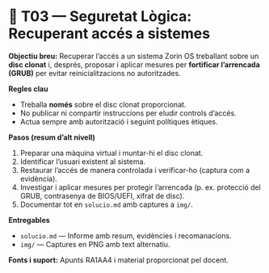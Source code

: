 # 🔐 T03 — Seguretat Lògica: Recuperant accés a sistemes

**Objectiu breu:** Recuperar l’accés a un sistema Zorin OS treballant sobre un **disc clonat** i, després, proposar i aplicar mesures per **fortificar l’arrencada (GRUB)** per evitar reinicialitzacions no autoritzades.

**Regles clau**
- Treballa **només** sobre el disc clonat proporcionat.
- No publicar ni compartir instruccions per eludir controls d’accés.
- Actua sempre amb autorització i seguint polítiques ètiques.

**Pasos (resum d’alt nivell)**
1. Preparar una màquina virtual i muntar-hi el disc clonat.  
2. Identificar l’usuari existent al sistema.  
3. Restaurar l’accés de manera controlada i verificar-ho (captura com a evidència).  
4. Investigar i aplicar mesures per protegir l’arrencada (p. ex. protecció del GRUB, contrasenya de BIOS/UEFI, xifrat de disc).  
5. Documentar tot en `solucio.md` amb captures a `img/`.

**Entregables**
- `solucio.md` — Informe amb resum, evidències i recomanacions.  
- `img/` — Captures en PNG amb text alternatiu.

**Fonts i suport:** Apunts RA1AA4 i material proporcionat pel docent.  

